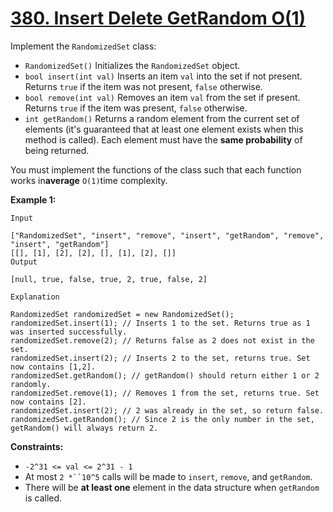 # [380. Insert Delete GetRandom O(1)](https://leetcode.com/problems/insert-delete-getrandom-o1/description/)

Implement the `RandomizedSet` class:

- `RandomizedSet()` Initializes the `RandomizedSet` object.
- `bool insert(int val)` Inserts an item `val` into the set if not present. Returns `true` if the item was not present, `false` otherwise.
- `bool remove(int val)` Removes an item `val` from the set if present. Returns `true` if the item was present, `false` otherwise.
- `int getRandom()` Returns a random element from the current set of elements (it's guaranteed that at least one element exists when this method is called). Each element must have the <b>same probability</b> of being returned.

You must implement the functions of the class such that each function works in**average** `O(1)`time complexity.

**Example 1:** 

```
Input

["RandomizedSet", "insert", "remove", "insert", "getRandom", "remove", "insert", "getRandom"]
[[], [1], [2], [2], [], [1], [2], []]
Output

[null, true, false, true, 2, true, false, 2]

Explanation

RandomizedSet randomizedSet = new RandomizedSet();
randomizedSet.insert(1); // Inserts 1 to the set. Returns true as 1 was inserted successfully.
randomizedSet.remove(2); // Returns false as 2 does not exist in the set.
randomizedSet.insert(2); // Inserts 2 to the set, returns true. Set now contains [1,2].
randomizedSet.getRandom(); // getRandom() should return either 1 or 2 randomly.
randomizedSet.remove(1); // Removes 1 from the set, returns true. Set now contains [2].
randomizedSet.insert(2); // 2 was already in the set, so return false.
randomizedSet.getRandom(); // Since 2 is the only number in the set, getRandom() will always return 2.
```

**Constraints:** 

- `-2^31 <= val <= 2^31 - 1`
- At most `2 *``10^5` calls will be made to `insert`, `remove`, and `getRandom`.
- There will be **at least one**  element in the data structure when `getRandom` is called.
